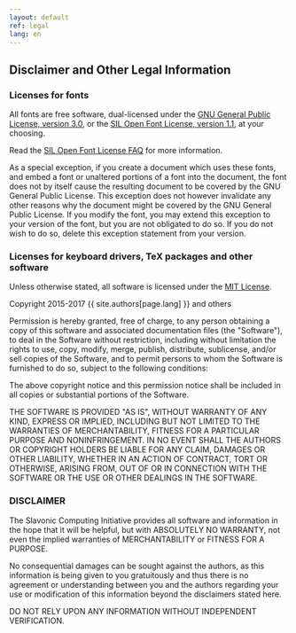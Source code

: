 ```yaml
---
layout: default
ref: legal
lang: en
---
```


## Disclaimer and Other Legal Information

### Licenses for fonts

All fonts are free software, dual-licensed under the
[GNU General Public License, version 3.0](https://www.gnu.org/licenses/gpl-3.0.en.html),
or the [SIL Open Font License, version 1.1](http://scripts.sil.org/cms/scripts/page.php?site_id=nrsi&id=OFL), at your choosing.

Read the [SIL Open Font License FAQ](http://scripts.sil.org/cms/scripts/page.php?site_id=nrsi&item_id=OFL-FAQ_web)
for more information.

As a special exception, if you create a document which uses these fonts, and embed a font or unaltered portions of a font into the document, the font does not by itself cause the resulting document to be covered by the GNU General Public License. This exception does not however invalidate any other reasons why the document might be covered by the GNU General Public License. If you modify the font, you may extend this exception to your version of the font, but you are not obligated to do so. If you do not wish to do so, delete this exception statement from your version.

### Licenses for keyboard drivers, TeX packages and other software

Unless otherwise stated, all software is licensed under the 
[MIT License](https://opensource.org/licenses/MIT).

Copyright 2015-2017 {{ site.authors[page.lang] }} and others

Permission is hereby granted, free of charge, to any person obtaining a copy of this software and associated documentation files (the "Software"), to deal in the Software without restriction, including without limitation the rights to use, copy, modify, merge, publish, distribute, sublicense, and/or sell copies of the Software, and to permit persons to whom the Software is furnished to do so, subject to the following conditions:

The above copyright notice and this permission notice shall be included in all copies or substantial portions of the Software.

THE SOFTWARE IS PROVIDED "AS IS", WITHOUT WARRANTY OF ANY KIND, EXPRESS OR IMPLIED, INCLUDING BUT NOT LIMITED TO THE WARRANTIES OF MERCHANTABILITY, FITNESS FOR A PARTICULAR PURPOSE AND NONINFRINGEMENT. IN NO EVENT SHALL THE AUTHORS OR COPYRIGHT HOLDERS BE LIABLE FOR ANY CLAIM, DAMAGES OR OTHER LIABILITY, WHETHER IN AN ACTION OF CONTRACT, TORT OR OTHERWISE, ARISING FROM, OUT OF OR IN CONNECTION WITH THE SOFTWARE OR THE USE OR OTHER DEALINGS IN THE SOFTWARE.

### DISCLAIMER

The Slavonic Computing Initiative provides all software and information in the hope that it
will be helpful, but with ABSOLUTELY NO WARRANTY, not even the implied warranties
of MERCHANTABILITY or FITNESS FOR A PURPOSE.

No consequential damages can be sought against the authors, as this information is being 
given to you gratuitously and thus there is no agreement or understanding between you
and the authors regarding your use or modification of this information beyond the 
disclaimers stated here.

DO NOT RELY UPON ANY INFORMATION WITHOUT INDEPENDENT VERIFICATION.

